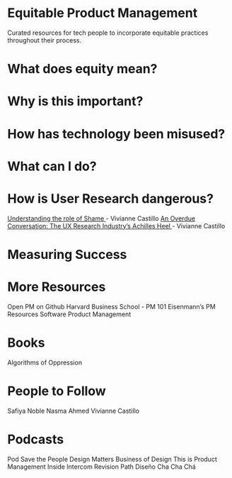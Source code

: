 # Equitable Product Management
Curated resources for tech people to incorporate equitable practices throughout their process. 

# What does equity mean?

# Why is this important?

# How has technology been misused?

# What can I do?


# How is User Research dangerous?
<a href="https://www.youtube.com/watch?v=Bsk_Y_Spz38&t=1s"> Understanding the role of Shame </a> - Vivianne Castillo
<a href="https://uxplanet.org/an-overdue-conversation-the-ux-research-industrys-achilles-heel-3524b1c6f908"> An Overdue Conversation: The UX Research Industry’s Achilles Heel </a> - Vivianne Castillo 



# Measuring Success


# More Resources
Open PM on Github
Harvard Business School - PM 101
Eisenmann’s PM Resources
Software Product Management

# Books 
Algorithms of Oppression


# People to Follow
Safiya Noble
Nasma Ahmed
Vivianne Castillo 


# Podcasts
Pod Save the People
Design Matters
Business of Design
This is Product Management
Inside Intercom
Revision Path
Diseño Cha Cha Chá
